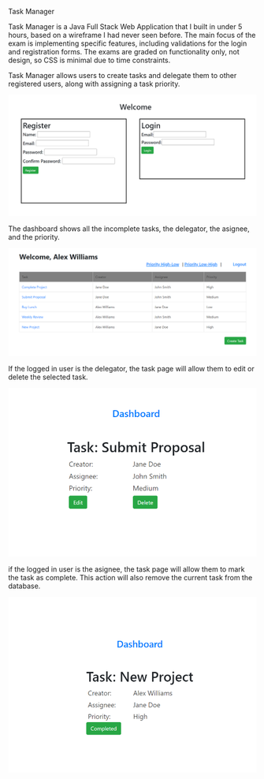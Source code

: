 Task Manager

Task Manager is a Java Full Stack Web Application that I built in under 5 hours, based on a wireframe I had never seen before.
The main focus of the exam is implementing specific features, including validations for the login and registration forms.
The exams are graded on functionality only, not design, so CSS is minimal due to time constraints.

Task Manager allows users to create tasks and delegate them to other registered users, along with assigning a task priority.

<img src="https://github.com/DAltier/Task_Manager_Java_Belt_Exam/blob/main/images/login_reg.png" width="700">

The dashboard shows all the incomplete tasks, the delegator, the asignee, and the priority.

<img src="https://github.com/DAltier/Task_Manager_Java_Belt_Exam/blob/main/images/dashboard.png" width="700">

If the logged in user is the delegator, the task page will allow them to edit or delete the selected task.

<img src="https://github.com/DAltier/Task_Manager_Java_Belt_Exam/blob/main/images/task_creator.png" width="700">

if the logged in user is the asignee, the task page will allow them to mark the task as complete.
This action will also remove the current task from the database. 

<img src="https://github.com/DAltier/Task_Manager_Java_Belt_Exam/blob/main/images/task_page.png" width="700">
